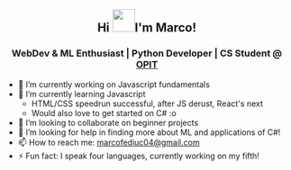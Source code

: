 <h2 align="center">Hi <img src="https://cdn.7tv.app/emote/01J244ERJG000A78Z503AX8PTC/2x.avif" width=40>I'm Marco!</h1>
<h3 align="center"> WebDev & ML Enthusiast | Python Developer | CS Student @ <a href="https://www.opit.com/">OPIT</a></h3>

- 🔭 I’m currently working on Javascript fundamentals
- 🌱 I’m currently learning Javascript
  - HTML/CSS speedrun successful, after JS derust, React's next
  - Would also love to get started on C# :o
- 👯 I’m looking to collaborate on beginner projects
- 🤔 I’m looking for help in finding more about ML and applications of C#!
- 📫 How to reach me: <a href="mailto:marcofediuc04@gmail.com">marcofediuc04@gmail.com</a>
- ⚡ Fun fact: I speak four languages, currently working on my fifth!

